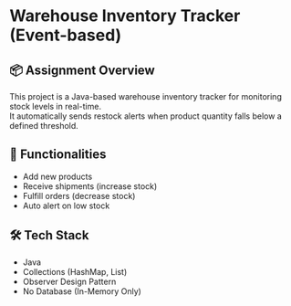 # Warehouse Inventory Tracker (Event-based)

## 📦 Assignment Overview
This project is a Java-based warehouse inventory tracker for monitoring stock levels in real-time.  
It automatically sends restock alerts when product quantity falls below a defined threshold.

## 📘 Functionalities
- Add new products
- Receive shipments (increase stock)
- Fulfill orders (decrease stock)
- Auto alert on low stock

## 🛠️ Tech Stack
- Java
- Collections (HashMap, List)
- Observer Design Pattern
- No Database (In-Memory Only)

